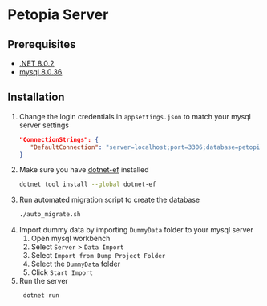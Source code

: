 # Petopia Server

## Prerequisites

- [.NET 8.0.2](https://dotnet.microsoft.com/en-us/download/dotnet/8.0)
- [mysql 8.0.36](https://dev.mysql.com/downloads/mysql/)

## Installation

1. Change the login credentials in `appsettings.json` to match your mysql server settings
   ```json
   "ConnectionStrings": {
      "DefaultConnection": "server=localhost;port=3306;database=petopia_server_db;user=root;password=root"
   }
   ```
2. Make sure you have [dotnet-ef](https://learn.microsoft.com/en-us/ef/core/cli/dotnet) installed
   ```sh
   dotnet tool install --global dotnet-ef
   ```
3. Run automated migration script to create the database
   ```sh
   ./auto_migrate.sh
   ```
4. Import dummy data by importing ```DummyData``` folder to your mysql server
   1. Open mysql workbench
   2. Select ```Server``` > ```Data Import```
   3. Select ```Import from Dump Project Folder```
   4. Select the ```DummyData``` folder
   5. Click ```Start Import```
5. Run the server
   ```sh
    dotnet run
    ```
